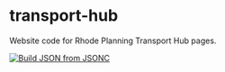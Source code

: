 # transport-hub
Website code for Rhode Planning Transport Hub pages.


[![Build JSON from JSONC](https://github.com/Elessarrrgh/transportation-hub/actions/workflows/jsonc-build.yml/badge.svg)](https://github.com/Elessarrrgh/transportation-hub/actions/workflows/jsonc-build.yml)
